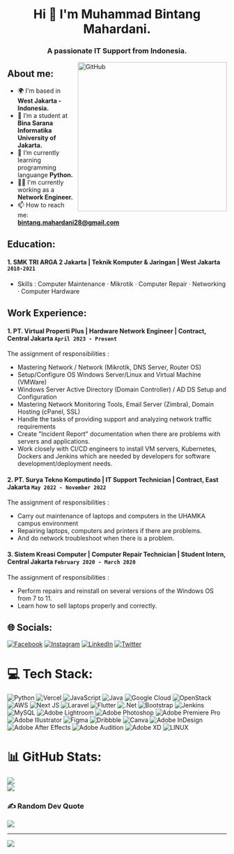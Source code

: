 <h1 align="center">Hi 👋 I'm Muhammad Bintang Mahardani.</h1>

<h3 align="center">A passionate IT Support from Indonesia.</h3>

<a href="https://github.com/Daniii1245" target="_blank" rel="noreferrer">
  <img align="right" alt="GitHub" width="342" src="https://www.wflair.com/wp-content/uploads/2022/08/IT-support-wflair.gif">
</a>

## About me:
- 🌍 I'm based in **West Jakarta - Indonesia.**
- 🔭 I’m a student at **Bina Sarana Informatika University of Jakarta.**
- 🌱 I’m currently learning programming languange **Python.**
- 👨‍💻 I'm currently working as a **Network Engineer.**
- 📫 How to reach me: **bintang.mahardani28@gmail.com**

## Education:

 #### 1. SMK TRI ARGA 2 Jakarta | Teknik Komputer & Jaringan | West Jakarta `2018-2021`
   - Skills : Computer Maintenance · Mikrotik · Computer Repair · Networking · Computer Hardware

## Work Experience:
#### 1. PT. Virtual Properti Plus | Hardware Network Engineer | Contract, Central Jakarta `April 2023 - Present`
   The assignment of responsibilities :
   - Mastering Network / Network (Mikrotik, DNS Server, Router OS)
   - Setup/Configure OS Windows Server/Linux and Virtual Machine (VMWare)
   - Windows Server Active Directory (Domain Controller) / AD DS Setup and Configuration
   - Mastering Network Monitoring Tools, Email Server (Zimbra), Domain Hosting (cPanel, SSL)
   - Handle the tasks of providing support and analyzing network traffic requirements
   - Create "Incident Report" documentation when there are problems with servers and applications.
   - Work closely with CI/CD engineers to install VM servers, Kubernetes, Dockers and Jenkins which are needed by developers for software development/deployment needs.
    
#### 2. PT. Surya Tekno Komputindo | IT Support Technician | Contract, East Jakarta `May 2022 - November 2022`
   The assignment of responsibilities :
   - Carry out maintenance of laptops and computers in the UHAMKA campus environment
   - Repairing laptops, computers and printers if there are problems.
   - And do network troubleshoot when there is a problem.
#### 3. Sistem Kreasi Computer | Computer Repair Technician | Student Intern, Central Jakarta `February 2020 - March 2020`
   The assignment of responsibilities :
   - Perform repairs and reinstall on several versions of the Windows OS from 7 to 11.
   - Learn how to sell laptops properly and correctly.
   
## 🌐 Socials:
[![Facebook](https://img.shields.io/badge/Facebook-%231877F2.svg?logo=Facebook&logoColor=white)](https://facebook.com/https://www.facebook.com/bintang1245/) [![Instagram](https://img.shields.io/badge/Instagram-%23E4405F.svg?logo=Instagram&logoColor=white)](https://instagram.com/https://www.instagram.com/daniiii_1245/?hl=id) [![LinkedIn](https://img.shields.io/badge/LinkedIn-%230077B5.svg?logo=linkedin&logoColor=white)](https://linkedin.com/in/https://www.linkedin.com/in/muhammadbintangmahardani/) [![Twitter](https://img.shields.io/badge/Twitter-%231DA1F2.svg?logo=Twitter&logoColor=white)](https://twitter.com/https://twitter.com/daniii_12456) 

# 💻 Tech Stack:
![Python](https://img.shields.io/badge/python-3670A0?style=for-the-badge&logo=python&logoColor=ffdd54) ![Vercel](https://img.shields.io/badge/vercel-%23000000.svg?style=for-the-badge&logo=vercel&logoColor=white) ![JavaScript](https://img.shields.io/badge/javascript-%23323330.svg?style=for-the-badge&logo=javascript&logoColor=%23F7DF1E) ![Java](https://img.shields.io/badge/java-%23ED8B00.svg?style=for-the-badge&logo=java&logoColor=white) ![Google Cloud](https://img.shields.io/badge/Google%20Cloud-%234285F4.svg?style=for-the-badge&logo=google-cloud&logoColor=white) ![OpenStack](https://img.shields.io/badge/Openstack-%23f01742.svg?style=for-the-badge&logo=openstack&logoColor=white) ![AWS](https://img.shields.io/badge/AWS-%23FF9900.svg?style=for-the-badge&logo=amazon-aws&logoColor=white) ![Next JS](https://img.shields.io/badge/Next-black?style=for-the-badge&logo=next.js&logoColor=white) ![Laravel](https://img.shields.io/badge/laravel-%23FF2D20.svg?style=for-the-badge&logo=laravel&logoColor=white) ![Flutter](https://img.shields.io/badge/Flutter-%2302569B.svg?style=for-the-badge&logo=Flutter&logoColor=white) ![.Net](https://img.shields.io/badge/.NET-5C2D91?style=for-the-badge&logo=.net&logoColor=white) ![Bootstrap](https://img.shields.io/badge/bootstrap-%23563D7C.svg?style=for-the-badge&logo=bootstrap&logoColor=white) ![Jenkins](https://img.shields.io/badge/jenkins-%232C5263.svg?style=for-the-badge&logo=jenkins&logoColor=white) ![MySQL](https://img.shields.io/badge/mysql-%2300f.svg?style=for-the-badge&logo=mysql&logoColor=white) ![Adobe Lightroom](https://img.shields.io/badge/Adobe%20Lightroom-31A8FF.svg?style=for-the-badge&logo=Adobe%20Lightroom&logoColor=white) ![Adobe Photoshop](https://img.shields.io/badge/adobephotoshop-%2331A8FF.svg?style=for-the-badge&logo=adobephotoshop&logoColor=white) ![Adobe Premiere Pro](https://img.shields.io/badge/Adobe%20Premiere%20Pro-9999FF.svg?style=for-the-badge&logo=Adobe%20Premiere%20Pro&logoColor=white) ![Adobe Illustrator](https://img.shields.io/badge/adobeillustrator-%23FF9A00.svg?style=for-the-badge&logo=adobeillustrator&logoColor=white) 	![Figma](https://img.shields.io/badge/figma-%23F24E1E.svg?style=for-the-badge&logo=figma&logoColor=white) ![Dribbble](https://img.shields.io/badge/Dribbble-EA4C89?style=for-the-badge&logo=dribbble&logoColor=white) ![Canva](https://img.shields.io/badge/Canva-%2300C4CC.svg?style=for-the-badge&logo=Canva&logoColor=white) ![Adobe InDesign](https://img.shields.io/badge/Adobe%20InDesign-49021F?style=for-the-badge&logo=adobeindesign&logoColor=white) ![Adobe After Effects](https://img.shields.io/badge/Adobe%20After%20Effects-9999FF.svg?style=for-the-badge&logo=Adobe%20After%20Effects&logoColor=white) ![Adobe Audition](https://img.shields.io/badge/Adobe%20Audition-9999FF.svg?style=for-the-badge&logo=Adobe%20Audition&logoColor=white) ![Adobe XD](https://img.shields.io/badge/Adobe%20XD-470137?style=for-the-badge&logo=Adobe%20XD&logoColor=#FF61F6) ![LINUX](https://img.shields.io/badge/Linux-FCC624?style=for-the-badge&logo=linux&logoColor=black) 

# 📊 GitHub Stats:
![](https://github-readme-stats.vercel.app/api?username=muhbintangmahardani&theme=default&hide_border=false&include_all_commits=true&count_private=true)<br/>
![](https://github-readme-streak-stats.herokuapp.com/?user=muhbintangmahardani&theme=default&hide_border=false)<br/>

### ✍️ Random Dev Quote
![](https://quotes-github-readme.vercel.app/api?type=horizontal&theme=radical)

---
[![](https://visitcount.itsvg.in/api?id=muhbintangmahardani&icon=0&color=0)](https://visitcount.itsvg.in)

<!-- Proudly created with GPRM ( https://gprm.itsvg.in ) -->
